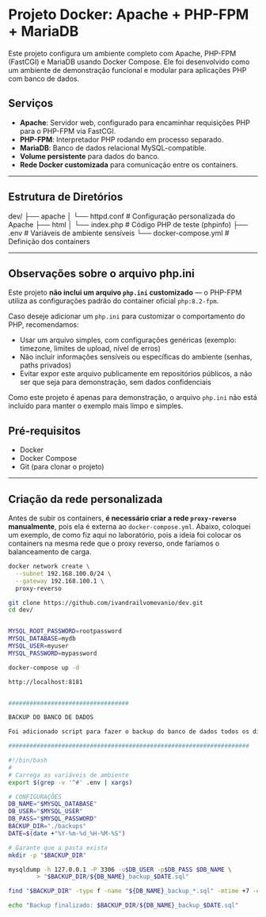 # Projeto Docker: Apache + PHP-FPM + MariaDB

Este projeto configura um ambiente completo com Apache, PHP-FPM (FastCGI) e MariaDB usando Docker Compose. Ele foi desenvolvido como um ambiente de demonstração funcional e modular para aplicações PHP com banco de dados.

## Serviços

- **Apache**: Servidor web, configurado para encaminhar requisições PHP para o PHP-FPM via FastCGI.
- **PHP-FPM**: Interpretador PHP rodando em processo separado.
- **MariaDB**: Banco de dados relacional MySQL-compatible.
- **Volume persistente** para dados do banco.
- **Rede Docker customizada** para comunicação entre os containers.

---

## Estrutura de Diretórios
dev/
├── apache
│ └── httpd.conf # Configuração personalizada do Apache
├── html
│ └── index.php # Código PHP de teste (phpinfo)
├── .env # Variáveis de ambiente sensíveis
└── docker-compose.yml # Definição dos containers


---

## Observações sobre o arquivo php.ini

Este projeto **não inclui um arquivo `php.ini` customizado** — o PHP-FPM utiliza as configurações padrão do container oficial `php:8.2-fpm`.

Caso deseje adicionar um `php.ini` para customizar o comportamento do PHP, recomendamos:

- Usar um arquivo simples, com configurações genéricas (exemplo: timezone, limites de upload, nível de erros)
- Não incluir informações sensíveis ou específicas do ambiente (senhas, paths privados)
- Evitar expor este arquivo publicamente em repositórios públicos, a não ser que seja para demonstração, sem dados confidenciais

Como este projeto é apenas para demonstração, o arquivo `php.ini` não está incluído para manter o exemplo mais limpo e simples.


## Pré-requisitos

- Docker
- Docker Compose
- Git (para clonar o projeto)

---

## Criação da rede personalizada

Antes de subir os containers, **é necessário criar a rede `proxy-reverso` manualmente**, pois ela é externa ao `docker-compose.yml`.
Abaixo, coloquei um exemplo, de como fiz aqui no laboratório, pois a ideia foi colocar os containers na mesma rede que o proxy reverso, onde faríamos o balanceamento de carga.

```bash
docker network create \
  --subnet 192.168.100.0/24 \
  --gateway 192.168.100.1 \
  proxy-reverso

git clone https://github.com/ivandrailvomevanio/dev.git
cd dev/


MYSQL_ROOT_PASSWORD=rootpassword
MYSQL_DATABASE=mydb
MYSQL_USER=myuser
MYSQL_PASSWORD=mypassword

docker-compose up -d

http://localhost:8181


##################################

BACKUP DO BANCO DE DADOS

Foi adicionado script para fazer o backup do banco de dados todos os dias, às 18h e adicionado à crontab.

####################################################################

#!/bin/bash
#
# Carrega as variáveis de ambiente
export $(grep -v '^#' .env | xargs)

# CONFIGURAÇÕES
DB_NAME="$MYSQL_DATABASE"
DB_USER="$MYSQL_USER"
DB_PASS="$MYSQL_PASSWORD"
BACKUP_DIR="./backups"
DATE=$(date +"%Y-%m-%d_%H-%M-%S")

# Garante que a pasta exista
mkdir -p "$BACKUP_DIR"

mysqldump -h 127.0.0.1 -P 3306 -u$DB_USER -p$DB_PASS $DB_NAME \
	    > "$BACKUP_DIR/${DB_NAME}_backup_$DATE.sql"

find "$BACKUP_DIR" -type f -name "${DB_NAME}_backup_*.sql" -mtime +7 -exec rm {} \;

echo "Backup finalizado: $BACKUP_DIR/${DB_NAME}_backup_$DATE.sql"
